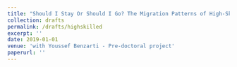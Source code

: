 ```yaml
---
title: "Should I Stay Or Should I Go? The Migration Patterns of High-Skilled Workers: Evidence From Alumni Databases"
collection: drafts
permalink: /drafts/highskilled
excerpt: ''
date: 2019-01-01
venue: 'with Youssef Benzarti - Pre-doctoral project'
paperurl: ''
---
```

